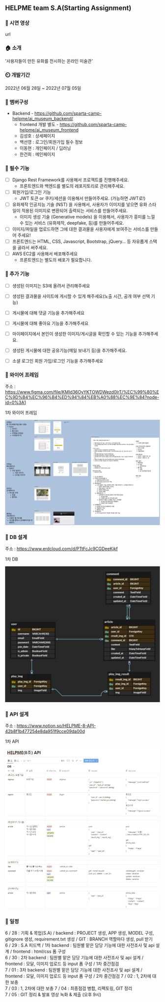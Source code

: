 ## HELPME team S.A(Starting Assignment)

<p align='center'>
</p>

<p align='center'>
<!--  팀 이미지  -->
</p>


### 🔗 시연 영상
url 


### 🏠 소개
'사용자들이 만든 유화를 전시하는 온라인 미술관'


### ⏲️ 개발기간
2022년 06월 28일 ~ 2022년 07월 05일


### 🧙 맴버구성
- Backend - https://github.com/sparta-camp-helpme/ai_museum_backend/
  - frontend 개발 별도 - https://github.com/sparta-camp-helpme/ai_museum_frontend
  - 김성호 : 상세페이지
  - 백선영 : 로그인/회원가입 필수 정보
  - 이동현 : 개인페이지 / 딥러닝
  - 한건희 : 메인페이지


### 📌 필수 기능
- [ ] Django Rest Framework를 사용해서  프로젝트를 진행해주세요.
    - 프론트엔드와 백엔드를 별도의 레포지토리로 관리해주세요.
- [ ] 회원가입/로그인 기능
    - JWT 토큰 or 쿠키/세션을 이용해서 만들어주세요. (가능하면 JWT로!)
- [ ] 유화제작 인공지능 기술 (NST) 을 사용해서, 사용자가 이미지를 넣으면 유화 스타일이 적용된 이미지로 변환되어 출력되는 서비스를 만들어주세요.
    - 이미지 생성 기술 (Generative models) 을 이용해서, 사용자가 흥미를 느낄 수 있는 서비스 (유화제작, deepfake, 등)를 만들어주세요.
- [ ] 이미지/파일을 업로드하면 그에 대한 결과물을 사용자에게 보여주는 서비스를 만들어 주세요!
- [ ] 프론트엔드는 HTML, CSS, Javascript, Bootstrap, jQuery… 등 자유롭게 스택을 골라서 써주세요.
- [ ] AWS EC2를 사용해서 배포해주세요
    - 프론트엔드는 별도의 배포가 필요합니다.


### 📌 추가 기능
- [ ] 생성된 이미지는 S3에 올려서 관리해주세요
- [ ] 생성된 결과물을 사이트에 게시할 수 있게 해주세요(노출 시간, 공개 여부 선택 기능)
- [ ] 게시물에 대해 댓글 기능을 추가해주세요
- [ ] 게시물에 대해 좋아요 기능을 추가해주세요
- [ ] 마이페이지에서 본인이 생성한 이미지/게시글을 확인할 수 있는 기능을 추가해주세요.
- [ ] 생성된 게시물에 대한 공유기능(메일 보내기 등)을 추가해주세요.
- [ ] 소셜 로그인 회원 가입/로그인 기능을 추가해주세요


### 📌 와이어 프레임
주소 : https://www.figma.com/file/KMId36OyYKTOWDWezd0lrT/%EC%99%80%EC%9D%B4%EC%96%B4%ED%94%84%EB%A0%88%EC%9E%84?node-id=0%3A1  

<p align='center'>
  <p>1차 와이어 프레임</p>
  <img src="./README/images/wireframe.png" width="600px" />
</p>


### 📌 DB 설계
주소 : https://www.erdcloud.com/d/PTtFcJc9CGDeeKjkf  

<p align='center'>
  <p>1차 DB</p>
  <img src="./README/images/ERD.png" width="600px" />
</p>


### 📌 API 설계
주소 : https://www.notion.so/HELPME-8-API-42b8f1b477254e8da951f9cce09da00d  

<p align='center'>
  <p>1차 API</p>
  <img src="./README/images/API.png" width="600px" />
</p>


### 📌 일정
6 / 28 : 기획 & 목업(S.A) / backend : PROJECT 생성, APP 생성, MODEL 구성, gitignore 생성, requirement.txt 생성 / GIT : BRANCH 역할마다 생성, pull 받기  
6 / 29 : S.A 피드백 / 1차 backend : 팀원별 맡은 담당 기능에 대한 사전조사 및 api 설계   / frontend : html/css 폼 구성  
6 / 30 : 2차 backend : 팀원별 맡은 담당 기능에 대한 사전조사 및 api 설계 / frontend : 모달, 이미지 업로드 등 input 폼 구성 / 1차 중간점검  
7 / 01 : 3차 backend : 팀원별 맡은 담당 기능에 대한 사전조사 및 api 설계 / frontend : 모달, 이미지 업로드 등 input 폼 구성 / 2차 중간점검 
7 / 02 : 1, 2차에 대한 보충  
7 / 03 : 1, 2차에 대한 보충
7 / 04 : 최종점검 병합, 리펙토링, GIT 정리  
7 / 05 : GIT 정리 & 발표 영상 녹화 & 제출 (오후 9시)  


